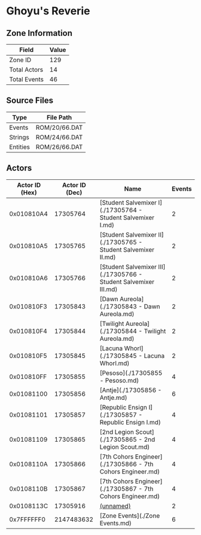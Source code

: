 # Ghoyu's Reverie

## Zone Information

| Field        |   Value |
|--------------|---------|
| Zone ID      |     129 |
| Total Actors |      14 |
| Total Events |      46 |

## Source Files

| Type     | File Path     |
|----------|---------------|
| Events   | ROM/20/66.DAT |
| Strings  | ROM/24/66.DAT |
| Entities | ROM/26/66.DAT |

## Actors

| Actor ID (Hex)   |   Actor ID (Dec) | Name                                                             |   Events |
|------------------|------------------|------------------------------------------------------------------|----------|
| 0x010810A4       |         17305764 | [Student Salvemixer I](./17305764 - Student Salvemixer I.md)     |        2 |
| 0x010810A5       |         17305765 | [Student Salvemixer II](./17305765 - Student Salvemixer II.md)   |        2 |
| 0x010810A6       |         17305766 | [Student Salvemixer III](./17305766 - Student Salvemixer III.md) |        2 |
| 0x010810F3       |         17305843 | [Dawn Aureola](./17305843 - Dawn Aureola.md)                     |        2 |
| 0x010810F4       |         17305844 | [Twilight Aureola](./17305844 - Twilight Aureola.md)             |        2 |
| 0x010810F5       |         17305845 | [Lacuna Whorl](./17305845 - Lacuna Whorl.md)                     |        2 |
| 0x010810FF       |         17305855 | [Pesoso](./17305855 - Pesoso.md)                                 |        4 |
| 0x01081100       |         17305856 | [Antje](./17305856 - Antje.md)                                   |        6 |
| 0x01081101       |         17305857 | [Republic Ensign I](./17305857 - Republic Ensign I.md)           |        4 |
| 0x01081109       |         17305865 | [2nd Legion Scout](./17305865 - 2nd Legion Scout.md)             |        4 |
| 0x0108110A       |         17305866 | [7th Cohors Engineer](./17305866 - 7th Cohors Engineer.md)       |        4 |
| 0x0108110B       |         17305867 | [7th Cohors Engineer](./17305867 - 7th Cohors Engineer.md)       |        4 |
| 0x0108113C       |         17305916 | [(unnamed)](./17305916.md)                                       |        2 |
| 0x7FFFFFF0       |       2147483632 | [Zone Events](./Zone Events.md)                                  |        6 |